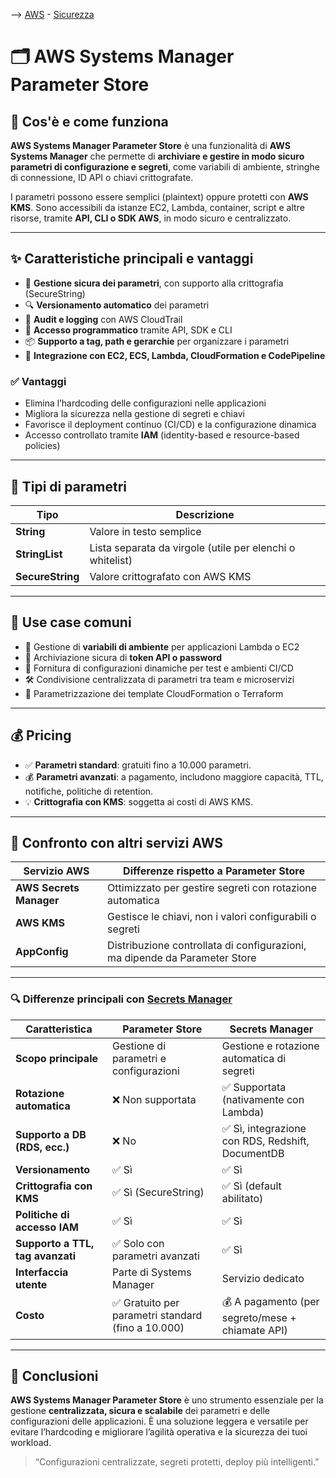 --> [AWS](00-Intro/AWS.md)  -  [Sicurezza](09-Sicurezza-Compliance-Governance/Sicurezza-Compliance-Governance.md)
# 🗂️ AWS Systems Manager Parameter Store

## 📘 Cos'è e come funziona

**AWS Systems Manager Parameter Store** è una funzionalità di **AWS Systems Manager** che permette di **archiviare e gestire in modo sicuro parametri di configurazione e segreti**, come variabili di ambiente, stringhe di connessione, ID API o chiavi crittografate.

I parametri possono essere semplici (plaintext) oppure protetti con **AWS KMS**. Sono accessibili da istanze EC2, Lambda, container, script e altre risorse, tramite **API, CLI o SDK AWS**, in modo sicuro e centralizzato.

---

## ✨ Caratteristiche principali e vantaggi

- 🔐 **Gestione sicura dei parametri**, con supporto alla crittografia (SecureString)
- 🔍 **Versionamento automatico** dei parametri
- 📅 **Audit e logging** con AWS CloudTrail
- 🔁 **Accesso programmatico** tramite API, SDK e CLI
- 📦 **Supporto a tag, path e gerarchie** per organizzare i parametri
- 🧩 **Integrazione con EC2, ECS, Lambda, CloudFormation e CodePipeline**

### ✅ Vantaggi

- Elimina l’hardcoding delle configurazioni nelle applicazioni
- Migliora la sicurezza nella gestione di segreti e chiavi
- Favorisce il deployment continuo (CI/CD) e la configurazione dinamica
- Accesso controllato tramite **IAM** (identity-based e resource-based policies)

---

## 🔑 Tipi di parametri

| Tipo           | Descrizione                                                 |
|----------------|-------------------------------------------------------------|
| **String**     | Valore in testo semplice                                    |
| **StringList** | Lista separata da virgole (utile per elenchi o whitelist)   |
| **SecureString** | Valore crittografato con AWS KMS                           |

---

## 🚀 Use case comuni

- 🔧 Gestione di **variabili di ambiente** per applicazioni Lambda o EC2
- 🔑 Archiviazione sicura di **token API o password**
- 🧪 Fornitura di configurazioni dinamiche per test e ambienti CI/CD
- 🛠️ Condivisione centralizzata di parametri tra team e microservizi
- 🧭 Parametrizzazione dei template CloudFormation o Terraform

---

## 💰 Pricing

- ✅ **Parametri standard**: gratuiti fino a 10.000 parametri.
- 💰 **Parametri avanzati**: a pagamento, includono maggiore capacità, TTL, notifiche, politiche di retention.
- 💡 **Crittografia con KMS**: soggetta ai costi di AWS KMS.


---

## 🔄 Confronto con altri servizi AWS

| Servizio AWS              | Differenze rispetto a Parameter Store                           |
|---------------------------|------------------------------------------------------------------|
| **AWS Secrets Manager**   | Ottimizzato per gestire segreti con rotazione automatica         |
| **AWS KMS**               | Gestisce le chiavi, non i valori configurabili o segreti         |
| **AppConfig**             | Distribuzione controllata di configurazioni, ma dipende da Parameter Store|

---

### 🔍 Differenze principali con [Secrets Manager](09-Sicurezza-Compliance-Governance/Sicurezza/AWS-Secrets-Manager.md)

| Caratteristica                  | Parameter Store                              | Secrets Manager                                      |
|--------------------------------|----------------------------------------------|------------------------------------------------------|
| **Scopo principale**           | Gestione di parametri e configurazioni       | Gestione e rotazione automatica di segreti          |
| **Rotazione automatica**       | ❌ Non supportata                             | ✅ Supportata (nativamente con Lambda)               |
| **Supporto a DB (RDS, ecc.)**  | ❌ No                                         | ✅ Sì, integrazione con RDS, Redshift, DocumentDB    |
| **Versionamento**              | ✅ Sì                                         | ✅ Sì                                                 |
| **Crittografia con KMS**       | ✅ Sì (SecureString)                          | ✅ Sì (default abilitato)                            |
| **Politiche di accesso IAM**   | ✅ Sì                                         | ✅ Sì                                                 |
| **Supporto a TTL, tag avanzati**| ✅ Solo con parametri avanzati               | ✅ Sì                                                 |
| **Interfaccia utente**         | Parte di Systems Manager                     | Servizio dedicato                                    |
| **Costo**                      | ✅ Gratuito per parametri standard (fino a 10.000) | 💰 A pagamento (per segreto/mese + chiamate API) |

---

## 📌 Conclusioni

**AWS Systems Manager Parameter Store** è uno strumento essenziale per la gestione **centralizzata, sicura e scalabile** dei parametri e delle configurazioni delle applicazioni. È una soluzione leggera e versatile per evitare l’hardcoding e migliorare l’agilità operativa e la sicurezza dei tuoi workload.

> “Configurazioni centralizzate, segreti protetti, deploy più intelligenti.”

